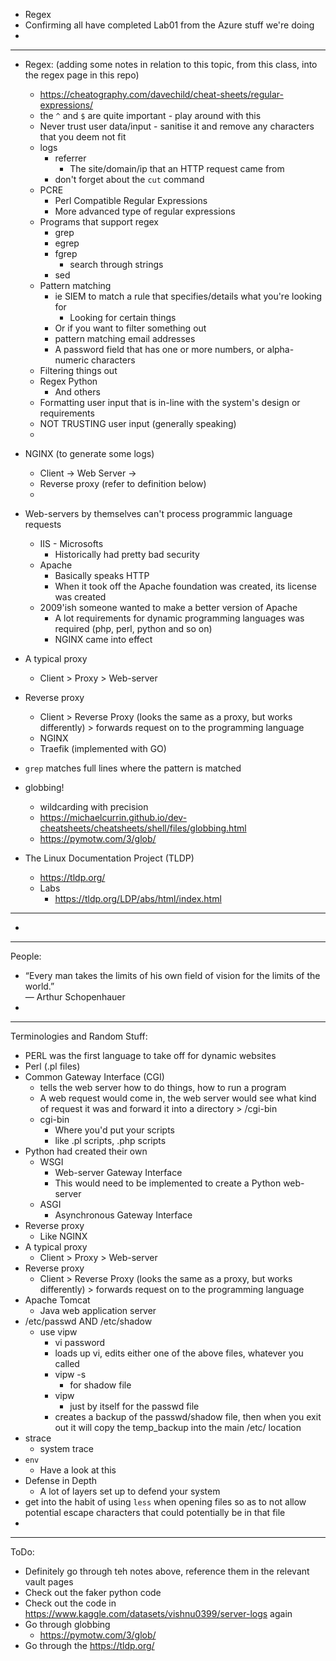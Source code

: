 - Regex
- Confirming all have completed Lab01 from the Azure stuff we're doing
- 
---
- Regex: (adding some notes in relation to this topic, from this class, into the regex page in this repo)
	- https://cheatography.com/davechild/cheat-sheets/regular-expressions/
	- the `^` and `$` are quite important - play around with this
	- Never trust user data/input - sanitise it and remove any characters that you deem not fit
	- logs 
		- referrer
			- The site/domain/ip that an HTTP request came from
		- don't forget about the `cut` command 
	- PCRE
		- Perl Compatible Regular Expressions
		- More advanced type of regular expressions
	- Programs that support regex
		- grep
		- egrep
		- fgrep 
			- search through strings
		- sed
	- Pattern matching
		- ie SIEM to match a rule that specifies/details what you're looking for
			- Looking for certain things
		- Or if you want to filter something out
		- pattern matching email addresses
		- A password field that has one or more numbers, or alpha-numeric characters
	- Filtering things out
	- Regex Python
		- And others
	- Formatting user input that is in-line with the system's design or requirements
	- NOT TRUSTING user input (generally speaking) 
	- 

- NGINX (to generate some logs)
	- Client -> Web Server -> 
	- Reverse proxy (refer to definition below)
	- 
- Web-servers by themselves can't process programmic language requests
	- IIS - Microsofts
		- Historically had pretty bad security
	- Apache
		- Basically speaks HTTP
		- When it took off the Apache foundation was created, its license was created
	- 2009'ish someone wanted to make a better version of Apache
		- A lot requirements for dynamic programming languages was required (php, perl, python and so on)
		- NGINX came into effect
- A typical proxy
	- Client > Proxy > Web-server 
- Reverse proxy
	- Client > Reverse Proxy (looks the same as a proxy, but works differently) > forwards request on to the programming language
	- NGINX
	- Traefik (implemented with GO)

- `grep` matches full lines where the pattern is matched

- globbing!
	- wildcarding with precision
	- https://michaelcurrin.github.io/dev-cheatsheets/cheatsheets/shell/files/globbing.html
	- https://pymotw.com/3/glob/

- The Linux Documentation Project (TLDP)
	- https://tldp.org/
	- Labs
		- https://tldp.org/LDP/abs/html/index.html
---
- 
---
People:
- “Every man takes the limits of his own field of vision for the limits of the world.”  
		― Arthur Schopenhauer
- 
---
Terminologies and Random Stuff:
- PERL was the first language to take off for dynamic websites
- Perl (.pl files)
- Common Gateway Interface (CGI)
	- tells the web server how to do things, how to run a program
	- A web request would come in, the web server would see what kind of request it was and forward it into a directory > /cgi-bin
	- cgi-bin
		- Where you'd put your scripts
		- like .pl scripts, .php scripts
- Python had created their own
	- WSGI
		- Web-server Gateway Interface
		- This would need to be implemented to create a Python web-server
	- ASGI
		- Asynchronous Gateway Interface
- Reverse proxy
	- Like NGINX
- A typical proxy
	- Client > Proxy > Web-server 
- Reverse proxy
	- Client > Reverse Proxy (looks the same as a proxy, but works differently) > forwards request on to the programming language
- Apache Tomcat
	- Java web application server
- /etc/passwd AND /etc/shadow
	- use vipw
		- vi password
		- loads up vi, edits either one of the above files, whatever you called
		- vipw -s 
			- for shadow file
		- vipw 
			- just by itself for the passwd file
		- creates a backup of the passwd/shadow file, then when you exit out it will copy the temp_backup into the main /etc/ location
- strace
	- system trace
- `env`
	- Have a look at this
- Defense in Depth 
	- A lot of layers set up to defend your system
- get into the habit of using `less` when opening files so as to not allow potential escape characters that could potentially be in that file
- 
---
ToDo:
- Definitely go through teh notes above, reference them in the relevant vault pages
- Check out the faker python code
- Check out the code in https://www.kaggle.com/datasets/vishnu0399/server-logs again
- Go through globbing
	- https://pymotw.com/3/glob/
- Go through the https://tldp.org/ 